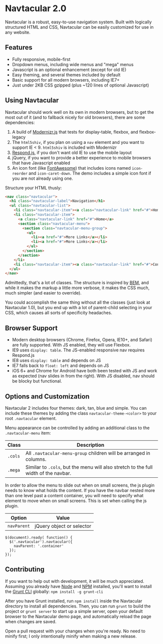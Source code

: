 Navtacular 2.0
==============

Navtacular is a robust, easy-to-use navigation system. Built with logically structured HTML and CSS, Navtacular can be easily customized for use in any website.

Features
------------------------

- Fully responsive, mobile-first
- Dropdown menus, including wide menus and "mega" menus
- Javascript is an optional enhancement (except for old IE)
- Easy theming, and several themes included by default
- Basic support for all modern browsers, including IE7+
- Just under 2KB CSS gzipped (plus ~120 lines of optional Javascript)

Using Navtacular
-------------------------

Navtacular should work well on its own in modern browsers, but to get the most out of it (and to fallback nicely for old browsers), there are some dependencies:

1. A build of [Modernizr.js](http://modernizr.com/download/) that tests for display-table, flexbox, and flexbox-legacy
2. The `html5shiv`, if you plan on using a `nav` element and you want to support IE < 9. `html5shiv` is included with Modernizr
3. [Respond.js](https://github.com/scottjehl/Respond), if you don't want old IE to use the mobile layout
4. jQuery, if you want to provide a better experience to mobile browsers that have Javascript enabled
5. An icon font (like [FontAwesome](http://fontawesome.io/)) that includes icons named `icon-reorder` and `icon-caret-down`. The demo includes a simple icon font if you are not already using one.

Structure your HTML thusly:

```html
<nav class="navtacular">
  <h1 class="navtacular-label">Navigation</h1>
  <ul class="navtacular-list">
    <li class="navtacular-item"><a class="navtacular-link" href="#">Home</a></li>
    <li class="navtacular-item">
      <a class="navtacular-link" href="#">Home</a>
      <section class="navtacular-menu">
        <section class="navtacular-menu-group">
          <ul>
            <li><a href="#">More Links</a></li>
            <li><a href="#">More Links</a></li>
          </ul>
        </section>
      </section>
    </li>
    <li class="navtacular-item"><a class="navtacular-link" href="#">Contact</a></li>
  </ul>
</nav>
```

Admittedly, that's a lot of classes.  The structure is inspired by [BEM](http://bem.info/), and while it makes the markup a little more verbose, it makes the CSS much, much simpler (and easier to override).

You could accomplish the same thing without all the classes (just look at Navtacular 1.0), but you end up with a lot of parent-child selecting in your CSS, which causes all sorts of specificity headaches.

Browser Support
-------------------------

- Modern desktop browsers (Chrome, Firefox, Opera, IE10+, and Safari) are fully supported. With JS enabled, they will use Flexbox.
- IE9 uses `display: table`. The JS-enabled responsive nav requires Respond.js
- IE8 uses `display: table` and depends on JS
- IE7 falls back to `float: left` and depends on JS
- iOS 6+ and Chrome for Android have both been tested with JS and work as expected (nav slides in from the right). With JS disabled, nav should be blocky but functional.

Options and Customization
-------------------------

Navtacular 2 includes four themes: dark, tan, blue and simple. You can include these themes by adding the class `navtacular-theme-<color>` to your root `.navtacular` element.

Menu appearance can be controlled by adding an additional class to the `.navtacular-menu` item:

| Class   | Description |
|---------|-------------|
| `.cols` | All `.navtacular-menu-group` children will be arranged in columns. |
| `.mega` | Similar to `.cols`, but the menu will also stretch to the full width of the navbar. |

In order to allow the menu to slide out when on small screens, the js plugin needs to know what holds the content. If you have the navbar nested more than one level past a content container, you will need to specify what element to move when on small screens. This is set when calling the js plugin.

| Option | Value |
|--------|-------|
| `navParent` | jQuery object or selector |

```
$(document).ready( function() {
  $('.navtacular').navtacular({
    navParent: '.container'
  });
});
```

Contributing
-------------------------

If you want to help out with development, it will be much appreciated.  Assuming you already have [Node](http://nodejs.org/) and [NPM](https://npmjs.org/) installed, you'll want to install the [Grunt CLI](http://gruntjs.com/getting-started) globally: `npm install -g grunt-cli`

After you have Grunt installed, run `npm install` inside the Navtacular directory to install all dependencies.  Then, you can run `grunt` to build the project or `grunt server` to start up a simple server, open your default browser to the Navtacular demo page, and automatically reload the page when changes are saved.

Open a pull request with your changes when you're ready.  No need to minify first; I only intentionally minify when making a new release.
